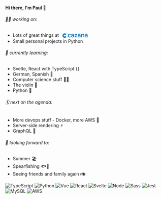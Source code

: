 <h4>Hi there, I'm Paul 👋</h4>

<h6>👨‍💻 working on:</h6> 
<ul>
  <li style="vertical-align: middle;">
    <span>Lots of great things at</span>&nbsp;&nbsp;
    <a href="https://trade.cazana.com/" target="_blank" rel="noopener noreferrer">
      <img src="./cazana-inline.png" width="80px" alt="Cazana" style="vertical-align: middle;"/>
    <a/>
  </li>
  <li>Small personal projects in Python</li>
</ul>

<h6>🌱 currently learning:</h6>
<ul>
  <li>Svelte, React with TypeScript {}</li>
  <li>German, Spanish 💬</li>
  <li>Computer science stuff 👨‍🔬</li>
  <li>The violin 🎻</li>
  <li>Python 🐍</li>
</ul> 

<h6>🗓 next on the agenda:</h6>
<ul>
  <li>More devops stuff - Docker, more AWS 🐳</li>
  <li>Server-side rendering ⚡︎</li>
  <li>GraphQL 🔗</li>
</ul>

<h6>💭 looking forward to:</h6>
<ul>
  <li>Summer 🏖</li>
  <li>Spearfishing 🐟🔱</li>
  <li>Seeing friends and family again 👪</li>
</ul>

![TypeScript](https://img.shields.io/badge/-TypeScript-black?style=plastic&logo=typescript)
![Python](https://img.shields.io/badge/-Python-black?style=plastic&logo=python)
![Vue](https://img.shields.io/badge/-Vue-black?style=plastic&logo=vue.js)
![React](https://img.shields.io/badge/-React-black?style=plastic&logo=react)
![Svelte](https://img.shields.io/badge/-Svelte-black?style=plastic&logo=svelte)
![Node](https://img.shields.io/badge/-Node-black?style=plastic&logo=node.js)
![Sass](https://img.shields.io/badge/-Sass-black?style=plastic&logo=sass)
![Jest](https://img.shields.io/badge/-Jest-black?style=plastic&logo=jest)
![MySQL](https://img.shields.io/badge/-MySQL-black?style=plastic&logo=mysql)
![AWS](https://img.shields.io/badge/-AWS-black?style=plastic&logo=amazon-aws)
